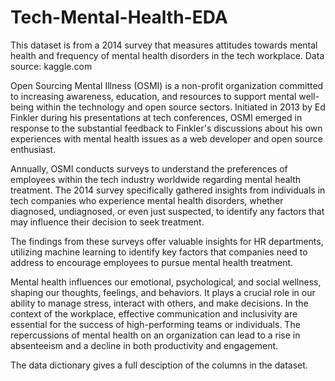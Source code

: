 # Tech-Mental-Health-EDA

This dataset is from a 2014 survey that measures attitudes towards mental health and frequency of mental health disorders in the tech workplace. Data source: kaggle.com

Open Sourcing Mental Illness (OSMI) is a non-profit organization committed to increasing awareness, education, and resources to support mental well-being within the technology and open source sectors. Initiated in 2013 by Ed Finkler during his presentations at tech conferences, OSMI emerged in response to the substantial feedback to Finkler's discussions about his own experiences with mental health issues as a web developer and open source enthusiast.

Annually, OSMI conducts surveys to understand the preferences of employees within the tech industry worldwide regarding mental health treatment. The 2014 survey specifically gathered insights from individuals in tech companies who experience mental health disorders, whether diagnosed, undiagnosed, or even just suspected, to identify any factors that may influence their decision to seek treatment.

The findings from these surveys offer valuable insights for HR departments, utilizing machine learning to identify key factors that companies need to address to encourage employees to pursue mental health treatment.

Mental health influences our emotional, psychological, and social wellness, shaping our thoughts, feelings, and behaviors. It plays a crucial role in our ability to manage stress, interact with others, and make decisions. In the context of the workplace, effective communication and inclusivity are essential for the success of high-performing teams or individuals. The repercussions of mental health on an organization can lead to a rise in absenteeism and a decline in both productivity and engagement.

The data dictionary gives a full desciption of the columns in the dataset.
